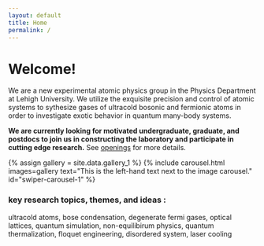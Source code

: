 ```yaml
---
layout: default
title: Home
permalink: /
---
```

# Welcome!
We are a new experimental atomic physics group in the Physics Department at Lehigh University. 
We utilize the exquisite precision and control of atomic systems to sythesize gases of ultracold bosonic and fermionic atoms in order to investigate exotic behavior in 
 quantum many-body systems.

**We are currently looking for motivated undergraduate, graduate, and postdocs to join us in constructing the laboratory
and participate in cutting edge research.** See [openings]({/openings}) for more details.

{% assign gallery = site.data.gallery_1 %}
{% include carousel.html images=gallery text="This is the left-hand text next to the image carousel." id="swiper-carousel-1" %}

### key research topics, themes, and ideas :
ultracold atoms, bose condensation, degenerate fermi gases, optical lattices, quantum simulation,
non-equilibirum physics, quantum thermalization, floquet engineering, disordered system, laser cooling
